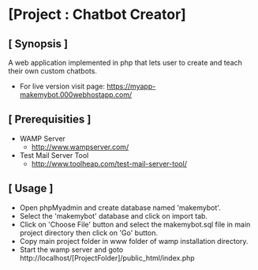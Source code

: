 # [Project : Chatbot Creator]

## [ Synopsis ]

A web application implemented in php that lets user to create and teach their own custom chatbots.

- For live version visit page: https://myapp-makemybot.000webhostapp.com/

## [ Prerequisities ]
- WAMP Server
  - http://www.wampserver.com/
- Test Mail Server Tool
  - http://www.toolheap.com/test-mail-server-tool/

## [ Usage ]
- Open phpMyadmin and create database named 'makemybot'.
- Select the 'makemybot' database and click on import tab.
- Click on 'Choose File' button and select the makemybot.sql file in main project directory then click on 'Go' button.
- Copy main project folder in www folder of wamp installation directory.
- Start the wamp server and goto http://localhost/[ProjectFolder]/public_html/index.php 